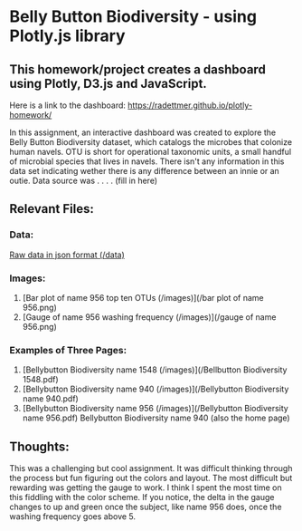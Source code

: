 # Belly Button Biodiversity - using Plotly.js library

## This homework/project creates a dashboard using Plotly, D3.js and JavaScript.

Here is a link to the dashboard: https://radettmer.github.io/plotly-homework/

<P>In this assignment, an interactive dashboard was created to explore the Belly Button Biodiversity dataset, which catalogs the microbes that colonize human navels.  
OTU is short for operational taxonomic units, a  small handful of microbial species that lives in navels.
There isn't any information in this data set indicating wether there is any difference between an innie or an outie.
Data source was . . . . (fill in here)
</p>

## Relevant Files:
### Data:
[Raw data in json format (/data)](/samples.json)

### Images:
1. [Bar plot of name 956 top ten OTUs (/images)](/bar plot of name 956.png)
2. [Gauge of name 956 washing frequency (/images)](/gauge of name 956.png)

### Examples of Three Pages:
1. [Bellybutton Biodiversity name 1548 (/images)](/Bellbutton Biodiversity 1548.pdf)
2. [Bellybutton Biodiversity name 940 (/images)](/Bellybutton Biodiversity name 940.pdf)
3. [Bellybutton Biodiversity name 956 (/images)](/Bellybutton Biodiversity name 956.pdf)
Bellybutton Biodiversity name 940 (also the home page)

## Thoughts:
<p>This was a challenging but cool assignment.  It was difficult thinking through the process but fun figuring out the colors and layout.
The most difficult but rewarding was getting the gauge to work.  I think I spent the most time on this fiddling with the color scheme.
If you notice, the delta in the gauge changes to up and green once the subject, like name 956 does, once the washing frequency goes above 5.
</p>
